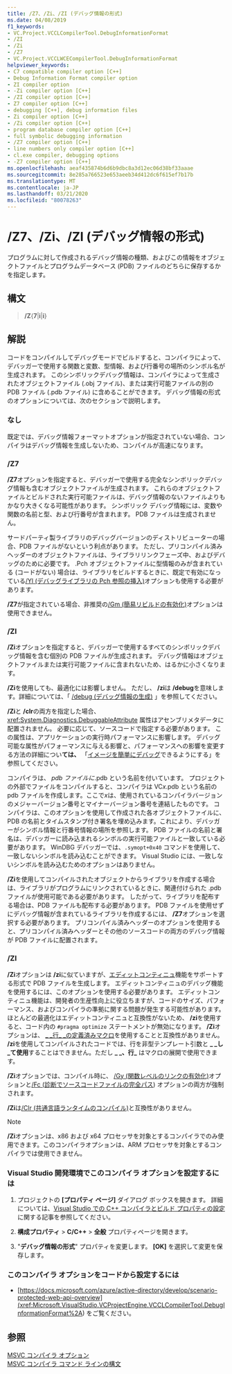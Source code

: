 ```yaml
---
title: /Z7、/Zi、/ZI (デバッグ情報の形式)
ms.date: 04/08/2019
f1_keywords:
- VC.Project.VCCLCompilerTool.DebugInformationFormat
- /ZI
- /Zi
- /Z7
- VC.Project.VCCLWCECompilerTool.DebugInformationFormat
helpviewer_keywords:
- C7 compatible compiler option [C++]
- Debug Information Format compiler option
- ZI compiler option
- -Zi compiler option [C++]
- /ZI compiler option [C++]
- Z7 compiler option [C++]
- debugging [C++], debug information files
- Zi compiler option [C++]
- /Zi compiler option [C++]
- program database compiler option [C++]
- full symbolic debugging information
- /Z7 compiler option [C++]
- line numbers only compiler option [C++]
- cl.exe compiler, debugging options
- -Z7 compiler option [C++]
ms.openlocfilehash: aeaf435874b6d6b9dbc8a3d12ec06d38bf33aaae
ms.sourcegitcommit: 8e285a766523e653aeeb34d412dc6f615ef7b17b
ms.translationtype: MT
ms.contentlocale: ja-JP
ms.lasthandoff: 03/21/2020
ms.locfileid: "80078263"
---
```

# <a name="z7-zi-zi-debug-information-format"></a>/Z7、/Zi、/ZI (デバッグ情報の形式)

プログラムに対して作成されるデバッグ情報の種類、およびこの情報をオブジェクトファイルとプログラムデータベース (PDB) ファイルのどちらに保存するかを指定します。

## <a name="syntax"></a>構文

> **/Z**{**7**|**i**|**i**}

## <a name="remarks"></a>解説

コードをコンパイルしてデバッグモードでビルドすると、コンパイラによって、デバッガーで使用する関数と変数、型情報、および行番号の場所のシンボル名が生成されます。 このシンボリックデバッグ情報は、コンパイラによって生成されたオブジェクトファイル (.obj ファイル)、または実行可能ファイルの別の PDB ファイル (.pdb ファイル) に含めることができます。  デバッグ情報の形式のオプションについては、次のセクションで説明します。

### <a name="none"></a>なし

既定では、デバッグ情報フォーマットオプションが指定されていない場合、コンパイラはデバッグ情報を生成しないため、コンパイルが高速になります。

### <a name="z7"></a>/Z7

**/Z7**オプションを指定すると、デバッガーで使用する完全なシンボリックデバッグ情報も含むオブジェクトファイルが生成されます。 これらのオブジェクトファイルとビルドされた実行可能ファイルは、デバッグ情報のないファイルよりもかなり大きくなる可能性があります。 シンボリック デバッグ情報には、変数や関数の名前と型、および行番号が含まれます。 PDB ファイルは生成されません。

サードパーティ製ライブラリのデバッグバージョンのディストリビューターの場合、PDB ファイルがないという利点があります。 ただし、プリコンパイル済みヘッダーのオブジェクトファイルは、ライブラリリンクフェーズ中、およびデバッグのために必要です。 .Pch オブジェクトファイルに型情報のみが含まれている (コードがない) 場合は、ライブラリをビルドするときに、既定で有効になっている[/Yl (デバッグライブラリの Pch 参照の挿入)](yl-inject-pch-reference-for-debug-library.md)オプションも使用する必要があります。

**/Z7**が指定されている場合、非推奨の[/Gm (簡易リビルドの有効化)](gm-enable-minimal-rebuild.md)オプションは使用できません。

### <a name="zi"></a>/ZI

**/Zi**オプションを指定すると、デバッガーで使用するすべてのシンボリックデバッグ情報を含む個別の PDB ファイルが生成されます。 デバッグ情報はオブジェクトファイルまたは実行可能ファイルに含まれないため、はるかに小さくなります。

**/Zi**を使用しても、最適化には影響しません。 ただし、 **/zi**は **/debug**を意味します。詳細については、「 [/debug (デバッグ情報の生成)](debug-generate-debug-info.md) 」を参照してください。

**/Zi**と **/clr**の両方を指定した場合、<xref:System.Diagnostics.DebuggableAttribute> 属性はアセンブリメタデータに配置されません。 必要に応じて、ソースコードで指定する必要があります。 この属性は、アプリケーションの実行時パフォーマンスに影響します。 デバッグ可能な属性がパフォーマンスに与える影響と、パフォーマンスへの影響を変更する方法の詳細につい**ては、** 「[イメージを簡単にデバッグ](/dotnet/framework/debug-trace-profile/making-an-image-easier-to-debug)できるようにする」を参照してください。

コンパイラは、 *pdb ファイルに*.pdb という名前を付いています。 プロジェクトの外部でファイルをコンパイルすると、コンパイラは VC*x*.pdb という名前の pdb ファイルを作成します。ここで*x*は、使用されているコンパイラバージョンのメジャーバージョン番号とマイナーバージョン番号を連結したものです。 コンパイラは、このオプションを使用して作成された各オブジェクトファイルに、PDB の名前とタイムスタンプ付き署名を埋め込みます。これにより、デバッガーがシンボル情報と行番号情報の場所を参照します。 PDB ファイルの名前と署名は、デバッガーに読み込まれるシンボルの実行可能ファイルと一致している必要があります。 WinDBG デバッガーでは、`.symopt+0x40` コマンドを使用して、一致しないシンボルを読み込むことができます。 Visual Studio には、一致しないシンボルを読み込むためのオプションはありません。

**/Zi**を使用してコンパイルされたオブジェクトからライブラリを作成する場合は、ライブラリがプログラムにリンクされているときに、関連付けられた .pdb ファイルが使用可能である必要があります。 したがって、ライブラリを配布する場合は、PDB ファイルも配布する必要があります。 PDB ファイルを使用せずにデバッグ情報が含まれているライブラリを作成するには、 **/Z7**オプションを選択する必要があります。 プリコンパイル済みヘッダーのオプションを使用すると、プリコンパイル済みヘッダーとその他のソースコードの両方のデバッグ情報が PDB ファイルに配置されます。

### <a name="zi"></a>/ZI

**/Zi**オプションは **/zi**に似ていますが、[エディットコンティニュ](/visualstudio/debugger/edit-and-continue-visual-cpp)機能をサポートする形式で PDB ファイルを生成します。 エディットコンティニュのデバッグ機能を使用するには、このオプションを使用する必要があります。 エディットコンティニュ機能は、開発者の生産性向上に役立ちますが、コードのサイズ、パフォーマンス、およびコンパイラの準拠に関する問題が発生する可能性があります。 ほとんどの最適化はエディットコンティニュと互換性がないため、 **/zi**を使用すると、コード内の `#pragma optimize` ステートメントが無効になります。 **/Zi**オプションは、 [ &#95; &#95;行&#95; &#95;の定義済みマクロ](../../preprocessor/predefined-macros.md)を使用することと互換性がありません。 **/zi**を使用してコンパイルされたコードでは、行を非型テンプレート引数と **&#95; &#95;し&#95;て使用**することはできません。ただし **&#95; &#95;、行&#95;** はマクロの展開で使用できます。

**/Zi**オプションでは、コンパイル時に、 [/Gy (関数レベルのリンクの有効化)](gy-enable-function-level-linking.md)オプションと[/Fc (診断でソースコードファイルの完全パス](fc-full-path-of-source-code-file-in-diagnostics.md)) オプションの両方が強制されます。

**/Zi**は[/Clr (共通言語ランタイムのコンパイル)](clr-common-language-runtime-compilation.md)と互換性がありません。

> [!NOTE]
> **/Zi**オプションは、x86 および x64 プロセッサを対象とするコンパイラでのみ使用できます。このコンパイラオプションは、ARM プロセッサを対象とするコンパイラでは使用できません。

### <a name="to-set-this-compiler-option-in-the-visual-studio-development-environment"></a>Visual Studio 開発環境でこのコンパイラ オプションを設定するには

1. プロジェクトの **[プロパティ ページ]** ダイアログ ボックスを開きます。 詳細については、[Visual Studio での C++ コンパイラとビルド プロパティの設定](../working-with-project-properties.md)に関する記事を参照してください。

1. **構成プロパティ** > **C/C++**  > **全般** プロパティページを開きます。

1. "**デバッグ情報の形式**" プロパティを変更します。 **[OK]** を選択して変更を保存します。

### <a name="to-set-this-compiler-option-programmatically"></a>このコンパイラ オプションをコードから設定するには

- [https://docs.microsoft.com/azure/active-directory/develop/scenario-protected-web-api-overview](<xref:Microsoft.VisualStudio.VCProjectEngine.VCCLCompilerTool.DebugInformationFormat%2A>) をご覧ください。

## <a name="see-also"></a>参照

[MSVC コンパイラ オプション](compiler-options.md)<br/>
[MSVC コンパイラ コマンド ラインの構文](compiler-command-line-syntax.md)
